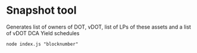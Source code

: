# Snapshot tool

Generates list of owners of DOT, vDOT, list of LPs of these assets and a list of vDOT DCA Yield schedules

```
node index.js "blocknumber"
```
